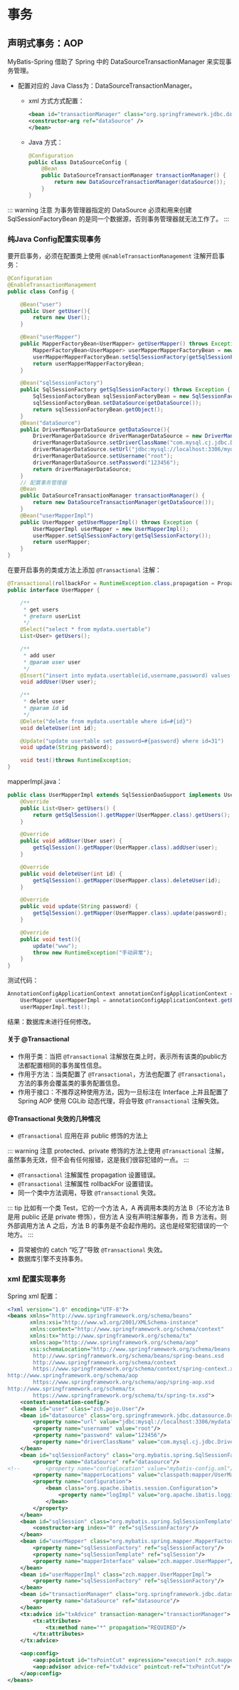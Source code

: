 # 事务

## 声明式事务：AOP

MyBatis-Spring 借助了 Spring 中的 DataSourceTransactionManager 来实现事务管理。

- 配置对应的 Java Class为：DataSourceTransactionManager。

  - xml 方式方式配置：

    ```xml
    <bean id="transactionManager" class="org.springframework.jdbc.datasource.DataSourceTransactionManager">
    <constructor-arg ref="dataSource" />
    </bean>
    ```

  - Java 方式：

    ```java
    @Configuration
    public class DataSourceConfig {
        @Bean
        public DataSourceTransactionManager transactionManager() {
            return new DataSourceTransactionManager(dataSource());
        }
    }
    ```

::: warning 注意
为事务管理器指定的 DataSource 必须和用来创建 SqlSessionFactoryBean 的是同一个数据源，否则事务管理器就无法工作了。
:::

### 纯Java Config配置实现事务

要开启事务，必须在配置类上使用 `@EnableTransactionManagement` 注解开启事务：

```java
@Configuration
@EnableTransactionManagement
public class Config {

    @Bean("user")
    public User getUser(){
        return new User();
    }

    @Bean("userMapper")
    public MapperFactoryBean<UserMapper> getUserMapper() throws Exception {
        MapperFactoryBean<UserMapper> userMapperMapperFactoryBean = new MapperFactoryBean<>(UserMapper.class);
        userMapperMapperFactoryBean.setSqlSessionFactory(getSqlSessionFactory());
        return userMapperMapperFactoryBean;
    }

    @Bean("sqlSessionFactory")
    public SqlSessionFactory getSqlSessionFactory() throws Exception {
        SqlSessionFactoryBean sqlSessionFactoryBean = new SqlSessionFactoryBean();
        sqlSessionFactoryBean.setDataSource(getDataSource());
        return sqlSessionFactoryBean.getObject();
    }
    @Bean("dataSource")
    public DriverManagerDataSource getDataSource(){
        DriverManagerDataSource driverManagerDataSource = new DriverManagerDataSource();
        driverManagerDataSource.setDriverClassName("com.mysql.cj.jdbc.Driver");
        driverManagerDataSource.setUrl("jdbc:mysql://localhost:3306/mydata?serverTimezone=UTC");
        driverManagerDataSource.setUsername("root");
        driverManagerDataSource.setPassword("123456");
        return driverManagerDataSource;
    }
    // 配置事务管理器
    @Bean
    public DataSourceTransactionManager transactionManager() {
        return new DataSourceTransactionManager(getDataSource());
    }
    @Bean("userMapperImpl")
    public UserMapper getUserMapperImpl() throws Exception {
        UserMapperImpl userMapper = new UserMapperImpl();
        userMapper.setSqlSessionFactory(getSqlSessionFactory());
        return userMapper;
    }
}
```

在要开启事务的类或方法上添加 `@Transactional` 注解：

```java
@Transactional(rollbackFor = RuntimeException.class,propagation = Propagation.REQUIRED)
public interface UserMapper {

    /**
     * get users
     * @return userList
     */
    @Select("select * from mydata.usertable")
    List<User> getUsers();

    /**
     * add user
     * @param user user
     */
    @Insert("insert into mydata.usertable(id,username,password) values(#{id},#{username},#{password})")
    void addUser(User user);

    /**
     * delete user
     * @param id id
     */
    @Delete("delete from mydata.usertable where id=#{id}")
    void deleteUser(int id);

    @Update("update usertable set password=#{password} where id=31")
    void update(String password);

    void test()throws RuntimeException;
}
```

mapperImpl.java：

```java
public class UserMapperImpl extends SqlSessionDaoSupport implements UserMapper{
    @Override
    public List<User> getUsers() {
        return getSqlSession().getMapper(UserMapper.class).getUsers();
    }

    @Override
    public void addUser(User user) {
        getSqlSession().getMapper(UserMapper.class).addUser(user);
    }

    @Override
    public void deleteUser(int id) {
        getSqlSession().getMapper(UserMapper.class).deleteUser(id);
    }

    @Override
    public void update(String password) {
        getSqlSession().getMapper(UserMapper.class).update(password);
    }

    @Override
    public void test(){
        update("www");
        throw new RuntimeException("手动异常");
    }
}
```

测试代码：

```java
AnnotationConfigApplicationContext annotationConfigApplicationContext = new AnnotationConfigApplicationContext(Config.class);
    UserMapper userMapperImpl = annotationConfigApplicationContext.getBean("userMapperImpl", UserMapper.class);
    userMapperImpl.test();
```

结果：数据库未进行任何修改。

#### 关于 @Transactional

- 作用于类：当把 `@Transactional` 注解放在类上时，表示所有该类的public方法都配置相同的事务属性信息。
- 作用于方法：当类配置了 `@Transactional`，方法也配置了 `@Transactional`，方法的事务会覆盖类的事务配置信息。
- 作用于接口：不推荐这种使用方法，因为一旦标注在 Interface 上并且配置了 Spring AOP 使用 CGLib 动态代理，将会导致 `@Transactional` 注解失效。

#### @Transactional 失效的几种情况

- `@Transactional` 应用在非 public 修饰的方法上

::: warning 注意
protected、private 修饰的方法上使用 `@Transactional` 注解，虽然事务无效，但不会有任何报错，这是我们很容犯错的一点。
:::

- `@Transactional` 注解属性 propagation 设置错误。
- `@Transactional` 注解属性 rollbackFor 设置错误。
- 同一个类中方法调用，导致 `@Transactional` 失效。

::: tip
比如有一个类 Test，它的一个方法 A，A 再调用本类的方法 B（不论方法 B 是用 public 还是 private 修饰），但方法 A 没有声明注解事务，而 B 方法有。则外部调用方法 A 之后，方法 B 的事务是不会起作用的。这也是经常犯错误的一个地方。
:::

- 异常被你的 catch “吃了”导致 `@Transactional` 失效。
- 数据库引擎不支持事务。

### xml 配置实现事务

Spring xml 配置：

```xml
<?xml version="1.0" encoding="UTF-8"?>
<beans xmlns="http://www.springframework.org/schema/beans"
       xmlns:xsi="http://www.w3.org/2001/XMLSchema-instance"
       xmlns:context="http://www.springframework.org/schema/context"
       xmlns:tx="http://www.springframework.org/schema/tx"
       xmlns:aop="http://www.springframework.org/schema/aop"
       xsi:schemaLocation="http://www.springframework.org/schema/beans
        http://www.springframework.org/schema/beans/spring-beans.xsd
        http://www.springframework.org/schema/context
        https://www.springframework.org/schema/context/spring-context.xsd
http://www.springframework.org/schema/aop
        https://www.springframework.org/schema/aop/spring-aop.xsd
http://www.springframework.org/schema/tx
        https://www.springframework.org/schema/tx/spring-tx.xsd">
    <context:annotation-config/>
    <bean id="user" class="zch.pojo.User"/>
    <bean id="datasource" class="org.springframework.jdbc.datasource.DriverManagerDataSource">
        <property name="url" value="jdbc:mysql://localhost:3306/mydata?serverTimezone=UTC"/>
        <property name="username" value="root"/>
        <property name="password" value="123456"/>
        <property name="driverClassName" value="com.mysql.cj.jdbc.Driver"/>
    </bean>
    <bean id="sqlSessionFactory" class="org.mybatis.spring.SqlSessionFactoryBean">
        <property name="dataSource" ref="datasource"/>
<!--        <property name="configLocation" value="mybatis-config.xml"/>-->
        <property name="mapperLocations" value="classpath:mapper/UserMapper.xml"/>
        <property name="configuration">
            <bean class="org.apache.ibatis.session.Configuration">
                <property name="logImpl" value="org.apache.ibatis.logging.stdout.StdOutImpl"/>
            </bean>
        </property>
    </bean>
    <bean id="sqlSession" class="org.mybatis.spring.SqlSessionTemplate">
        <constructor-arg index="0" ref="sqlSessionFactory"/>
    </bean>
    <bean id="userMapper" class="org.mybatis.spring.mapper.MapperFactoryBean">
        <property name="sqlSessionFactory" ref="sqlSessionFactory"/>
        <property name="sqlSessionTemplate" ref="sqlSession"/>
        <property name="mapperInterface" value="zch.mapper.UserMapper"/>
    </bean>
    <bean id="userMapperImpl" class="zch.mapper.UserMapperImpl">
        <property name="sqlSessionFactory" ref="sqlSessionFactory"/>
    </bean>
    <bean id="transactionManager" class="org.springframework.jdbc.datasource.DataSourceTransactionManager">
        <property name="dataSource" ref="datasource"/>
    </bean>
    <tx:advice id="txAdvice" transaction-manager="transactionManager">
        <tx:attributes>
            <tx:method name="*" propagation="REQUIRED"/>
        </tx:attributes>
    </tx:advice>

    <aop:config>
        <aop:pointcut id="txPointCut" expression="execution(* zch.mapper.UserMapperImpl.*(..))"/>
        <aop:advisor advice-ref="txAdvice" pointcut-ref="txPointCut"/>
    </aop:config>
</beans>
```
